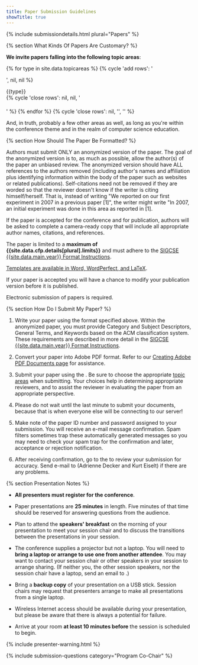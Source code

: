 ```yaml
---
title: Paper Submission Guidelines
showTitle: true
---
```


{% include submissiondetails.html plural="Papers" %}

{% section What Kinds Of Papers Are Customary? %}

**We invite papers falling into the following topic areas**:

<a name="topicareas"> </a>

{% for type in site.data.topicareas %}
  {% cycle 'add rows': '<div class="row" style="padding-bottom: 20px; ">', nil, nil %}
<div class="col-md-4">
  {{type}}
</div>
  {% cycle 'close rows': nil, nil, '</div>' %}
{% endfor %}
{% cycle 'close rows': nil, '</div>', '</div>' %}

And, in truth, probably a few other areas as well, as long as you're within the conference theme and in the realm of  computer science education.

{% section How Should The Paper Be Formatted? %}

Authors must submit ONLY an anonymized version of the paper. The goal of
the anonymized version is to, as much as possible, allow the author(s)
of the paper an unbiased review. The anonymized version should have ALL
references to the authors removed (including author's names and
affiliation plus identifying information within the body of the paper
such as websites or related publications). Self-citations need not be
removed if they are worded so that the reviewer doesn't know if the
writer is citing himself/herself. That is, instead of writing "We
reported on our first experiment in 2007 in a previous paper [1]", the
writer might write "In 2007, an initial experiment was done in this area
as reported in [1].

If the paper is accepted for the conference and for publication, authors
will be asked to complete a camera-ready copy that will include all
appropriate author names, citations, and references.

The paper is limited to a **maximum of {{site.data.cfp.details[plural].limits}}** and must adhere to the
[SIGCSE {{site.data.main.year}} Format Instructions](format.html).

[Templates are available in Word, WordPerfect, and
LaTeX](http://www.acm.org/sigs/pubs/proceed/template.html).

If your paper is accepted you will have a chance to modify your
publication version before it is published.

Electronic submission of papers is required.

{% section How Do I Submit My Paper? %}

1.  Write your paper using the format specified above. Within the
    anonymized paper, you must provide Category and Subject Descriptors,
    General Terms, and Keywords based on the ACM classification system.
    These requirements are described in more detail in the [SIGCSE {{site.data.main.year}}
    Format Instructions](format.html).
    
2.  Convert your paper into Adobe PDF format. Refer to our [Creating
    Adobe PDF Documents page](creating_pdf.html) for assistance.
    
3.  Submit your paper using the . Be sure to choose the appropriate
    [topic areas](#topicareas) when submitting. Your choices help in
    determining appropriate reviewers, and to assist the reviewer in
    evaluating the paper from an appropriate perspective.
    
4.  Please do not wait until the last minute to submit your documents,
    because that is when everyone else will be connecting to our server!
    
5.  Make note of the paper ID number and password assigned to your
    submission. You will receive an e-mail message confirmation. Spam
    filters sometimes trap these automatically generated messages so you
    may need to check your spam trap for the confirmation and later,
    acceptance or rejection notification.
    
6.  After receiving confirmation, go to the to review your submission
    for accuracy. Send e-mail to (Adrienne Decker and Kurt Eiselt) if there are any problems.

{% section Presentation Notes %}

-   **All presenters must register for the conference**.

-   Paper presentations are **25 minutes** in length. Five minutes of
    that time should be reserved for answering questions from the
    audience.
    
-   Plan to attend the **speakers' breakfast** on the morning of your
    presentation to meet your session chair and to discuss the
    transitions between the presentations in your session.
    
-   The conference supplies a projector but not a laptop. You will need
    to **bring a laptop or arrange to use one from another attendee**.
    You may want to contact your session chair or other speakers in your
    session to arrange sharing. (If neither you, the other session
    speakers, nor the session chair have a laptop, send an email to
    .)
    
-   Bring a **backup copy** of your presentation on a USB stick. Session
    chairs may request that presenters arrange to make all presentations
    from a single laptop.
    
-   Wireless Internet access should be available during your
    presentation, but please be aware that there is always a potential
    for failure.
    
-   Arrive at your room **at least 10 minutes before** the session is
    scheduled to begin.


{% include presenter-warning.html %}



{% include submission-questions category="Program Co-Chair" %}


